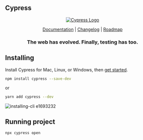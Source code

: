 ## Cypress

<p align="center">
  <a href="https://www.cypress.io">
    <img alt="Cypress Logo" src="https://www.cypress.io/cypress_logo_social.png"> 
  </a>
</p>
<p align="center">
  <a href="https://on.cypress.io">Documentation</a> |
  <a href="https://on.cypress.io/changelog">Changelog</a> |
  <a href="https://on.cypress.io/roadmap">Roadmap</a>
</p>

<h3 align="center">
  The web has evolved. Finally, testing has too.
</h3>

## Installing

Install Cypress for Mac, Linux, or Windows, then [get started](https://on.cypress.io/install).

```bash
npm install cypress --save-dev
```

or

```bash
yarn add cypress --dev
```

![installing-cli e1693232](https://user-images.githubusercontent.com/1271364/31740846-7bf607f0-b420-11e7-855f-41c996040d31.gif)

## Running project

```bash
npx cypress open
```
